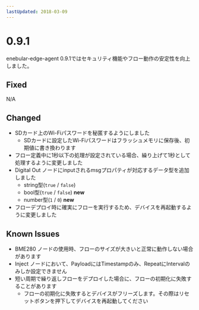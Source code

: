 ```yaml
---
lastUpdated: 2018-03-09
---
```


# 0.9.1

enebular-edge-agent 0.9.1ではセキュリティ機能やフロー動作の安定性を向上しました。

## Fixed
N/A

## Changed
* SDカード上のWi-Fiパスワードを秘匿するようにしました
  * SDカードに設定したWi-Fiパスワードはフラッシュメモリに保存後、初期値に書き換わります
* フロー定義中に1秒以下の処理が設定されている場合、繰り上げて1秒として処理するように変更しました
* Digital Out ノードにinputされるmsgプロパティが対応するデータ型を追加しました
    * string型(`true` / `false`)
    * bool型(`true` / `false`) **new**
    * number型(`1` /  `0`) **new**
* フローデプロイ時に確実にフローを実行するため、デバイスを再起動するように変更しました

## Known Issues

* BME280 ノードの使用時、フローのサイズが大きいと正常に動作しない場合があります
* Inject ノードにおいて、PayloadにはTimestampのみ、RepeatにIntervalのみしか設定できません
* 短い周期で繰り返しフローをデプロイした場合に、フローの初期化に失敗することがあります
    * フローの初期化に失敗するとデバイスがフリーズします。その際はリセットボタンを押下してデバイスを再起動してください
